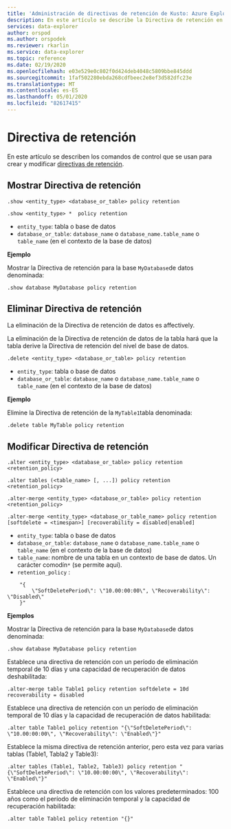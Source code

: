 ```yaml
---
title: 'Administración de directivas de retención de Kusto: Azure Explorador de datos'
description: En este artículo se describe la Directiva de retención en Azure Explorador de datos.
services: data-explorer
author: orspod
ms.author: orspodek
ms.reviewer: rkarlin
ms.service: data-explorer
ms.topic: reference
ms.date: 02/19/2020
ms.openlocfilehash: e03e529e0c802f0d424deb4048c5809bbe845ddd
ms.sourcegitcommit: 1faf502280ebda268cdfbeec2e8ef3d582dfc23e
ms.translationtype: MT
ms.contentlocale: es-ES
ms.lasthandoff: 05/01/2020
ms.locfileid: "82617415"
---
```

# <a name="retention-policy"></a>Directiva de retención

En este artículo se describen los comandos de control que se usan para crear y modificar [directivas de retención](retentionpolicy.md).

## <a name="show-retention-policy"></a>Mostrar Directiva de retención

```kusto
.show <entity_type> <database_or_table> policy retention

.show <entity_type> *  policy retention
```

* `entity_type`: tabla o base de datos
* `database_or_table`: `database_name` o `database_name.table_name` o `table_name` (en el contexto de la base de datos)

**Ejemplo**

Mostrar la Directiva de retención para la base `MyDatabase`de datos denominada:

```kusto
.show database MyDatabase policy retention
```

## <a name="delete-retention-policy"></a>Eliminar Directiva de retención

La eliminación de la Directiva de retención de datos es affectively.

La eliminación de la Directiva de retención de datos de la tabla hará que la tabla derive la Directiva de retención del nivel de base de datos.

```kusto
.delete <entity_type> <database_or_table> policy retention
```

* `entity_type`: tabla o base de datos
* `database_or_table`: `database_name` o `database_name.table_name` o `table_name` (en el contexto de la base de datos)

**Ejemplo**

Elimine la Directiva de retención de la `MyTable1`tabla denominada:

```kusto
.delete table MyTable policy retention
```


## <a name="alter-retention-policy"></a>Modificar Directiva de retención

```kusto
.alter <entity_type> <database_or_table> policy retention <retention_policy>

.alter tables (<table_name> [, ...]) policy retention <retention_policy>

.alter-merge <entity_type> <database_or_table> policy retention <retention_policy>

.alter-merge <entity_type> <database_or_table_name> policy retention [softdelete = <timespan>] [recoverability = disabled|enabled]
```

* `entity_type`: tabla o base de datos
* `database_or_table`: `database_name` o `database_name.table_name` o `table_name` (en el contexto de la base de datos)
* `table_name`: nombre de una tabla en un contexto de base de datos.  Un carácter comodín`*` (se permite aquí).
* `retention_policy` :

```kusto
    "{ 
        \"SoftDeletePeriod\": \"10.00:00:00\", \"Recoverability\": \"Disabled\"
    }" 
```

**Ejemplos**

Mostrar la Directiva de retención para la base `MyDatabase`de datos denominada:

```kusto
.show database MyDatabase policy retention
```

Establece una directiva de retención con un período de eliminación temporal de 10 días y una capacidad de recuperación de datos deshabilitada:

```kusto
.alter-merge table Table1 policy retention softdelete = 10d recoverability = disabled
```

Establece una directiva de retención con un período de eliminación temporal de 10 días y la capacidad de recuperación de datos habilitada:

```kusto
.alter table Table1 policy retention "{\"SoftDeletePeriod\": \"10.00:00:00\", \"Recoverability\": \"Enabled\"}"
```

Establece la misma directiva de retención anterior, pero esta vez para varias tablas (Table1, Tabla2 y Table3):

```kusto
.alter tables (Table1, Table2, Table3) policy retention "{\"SoftDeletePeriod\": \"10.00:00:00\", \"Recoverability\": \"Enabled\"}"
```

Establece una directiva de retención con los valores predeterminados: 100 años como el período de eliminación temporal y la capacidad de recuperación habilitada:

```kusto
.alter table Table1 policy retention "{}"
```